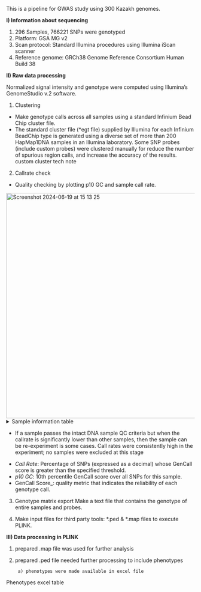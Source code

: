 This is a pipeline for GWAS study using 300 Kazakh genomes.

**I) Information about sequencing**
1) 296 Samples, 766221 SNPs were genotyped 
2) Platform: GSA MG v2
3) Scan protocol: Standard Illumina procedures using Illumina iScan scanner
4) Reference genome: GRCh38 Genome Reference Consortium Human Build 38

**II) Raw data processing**	

Normalized signal intensity and genotype were computed using Illumina’s GenomeStudio v.2 software.
1) Clustering
  - Make genotype calls across all samples using a standard Infinium Bead Chip cluster file.
  - The standard cluster file (*egt file) supplied by Illumina for each Infinium BeadChip type is generated using a diverse set of more than 200 HapMap1DNA samples in an Illumina laboratory. Some SNP probes (include custom probes) were clustered manually for reduce the number of spurious region calls, and increase the accuracy of the results.
custom cluster tech note

2) Callrate check
  - Quality checking by plotting p10 GC and sample call rate.
<img width="600" alt="Screenshot 2024-06-19 at 15 13 25" src="https://github.com/aigerabae/gwas_real_data/assets/155903885/956ffb0b-db4f-4041-94c8-ca7f010bd87e">

<details>
  <summary>Sample information table</summary>
  
 | Index | Sample ID | p10 GC    | p50 GC    | Call Rate | Array Info.Sentrix ID | Array Info.Sentrix Position |
|-------|-----------|-----------|-----------|-----------|-----------------------|-----------------------------|
|     1 |         1 | 0.4015615 | 0.7838235 | 0.9885477 |          203960450010 | R01C01                      |
|     2 |         2 | 0.4015615 | 0.7840906 |  0.989024 |          203960450010 | R02C01                      |
|     3 |         4 | 0.4015615 | 0.7860421 | 0.9825076 |          203960450010 | R03C01                      |
|     4 |         5 | 0.4015615 | 0.7844136 | 0.9897667 |          203960450010 | R04C01                      |
|     5 |         6 | 0.4015615 | 0.7837727 | 0.9890671 |          203960450010 | R05C01                      |
|     6 |         7 | 0.4015615 | 0.7861785 | 0.9830336 |          203960450010 | R06C01                      |
|     7 |         8 | 0.4015615 | 0.7863842 | 0.9830219 |          203960450010 | R07C01                      |
|     8 |         9 | 0.4015615 | 0.7845014 | 0.9896283 |          203960450010 | R08C01                      |
|     9 |        11 | 0.4015615 | 0.7862588 | 0.9825925 |          203960450010 | R09C01                      |
|    10 |        12 | 0.4015615 | 0.7846519 | 0.9893412 |          203960450010 | R10C01                      |
|    11 |        13 | 0.4015615 | 0.7864561 | 0.9823967 |          203960450010 | R11C01                      |
|    12 |        15 | 0.3806032 | 0.6528415 | 0.8781892 |          203960450010 | R12C01                      |
|    13 |        16 | 0.4015615 | 0.7796204 | 0.9833338 |          203960450010 | R01C02                      |
|    14 |        17 | 0.3868383 | 0.7227233 | 0.9100443 |          203960450010 | R02C02                      |
|    15 |        18 | 0.4015615 |  0.783426 |  0.988335 |          203960450010 | R03C02                      |
|    16 |        19 | 0.4015615 | 0.7841783 | 0.9896622 |          203960450010 | R04C02                      |
|    17 |        20 | 0.4015615 | 0.7842814 | 0.9897901 |          203960450010 | R05C02                      |
|    18 |        21 | 0.3507868 | 0.7061418 |  0.879014 |          203960450010 | R06C02                      |
|    19 |        22 | 0.4015615 | 0.7861417 | 0.9823524 |          203960450010 | R07C02                      |
|    20 |        25 | 0.4015615 | 0.7841073 | 0.9889327 |          203960450010 | R08C02                      |
|    21 |        26 | 0.4015615 | 0.7863343 | 0.9826043 |          203960450010 | R09C02                      |
|    22 |        27 | 0.4015615 | 0.7863281 |  0.982847 |          203960450010 | R10C02                      |
|    23 |        28 | 0.4015615 | 0.7840246 | 0.9889693 |          203960450010 | R11C02                      |
|    24 |        29 | 0.4015615 | 0.7834203 | 0.9880896 |          203960450010 | R12C02                      |
|    25 |        30 | 0.4015615 | 0.7844234 | 0.9901739 |          203960450014 | R01C01                      |
|    26 |        31 | 0.3730083 |  0.732868 | 0.9127184 |          203960450014 | R02C01                      |
|    27 |        33 | 0.4015615 | 0.7865507 | 0.9840868 |          203960450014 | R03C01                      |
|    28 |        35 | 0.4015615 | 0.7865237 | 0.9840947 |          203960450014 | R04C01                      |
|    29 |        36 | 0.4015744 | 0.7865143 | 0.9826539 |          203960450014 | R05C01                      |
|    30 |        37 | 0.4015615 | 0.7865905 | 0.9838767 |          203960450014 | R06C01                      |
|    31 |        38 | 0.4015994 | 0.7866695 | 0.9836914 |          203960450014 | R07C01                      |
|    32 |        40 | 0.4016865 | 0.7866837 | 0.9828065 |          203960450014 | R08C01                      |
|    33 |        41 | 0.4016278 | 0.7865402 | 0.9816658 |          203960450014 | R09C01                      |
|    34 |        66 | 0.4015615 | 0.7847432 | 0.9897771 |          203960450014 | R10C01                      |
|    35 |        67 | 0.4015615 |  0.785423 | 0.9793767 |          203960450014 | R11C01                      |
|    36 |        70 | 0.4015615 | 0.7861969 | 0.9815249 |          203960450014 | R12C01                      |
|    37 |        71 | 0.4015615 | 0.7842539 | 0.9901791 |          203960450014 | R01C02                      |
|    38 |        73 | 0.4015615 | 0.7832352 |  0.987056 |          203960450014 | R02C02                      |
|    39 |        74 | 0.4014247 | 0.7809037 | 0.9845671 |          203960450014 | R03C02                      |
|    40 |        75 | 0.4015615 | 0.7860324 | 0.9817572 |          203960450014 | R04C02                      |
|    41 |        76 | 0.4015615 | 0.7843634 | 0.9902065 |          203960450014 | R05C02                      |
|    42 |        77 | 0.4015835 | 0.7865891 |  0.983125 |          203960450014 | R06C02                      |
|    43 |        78 | 0.4016218 | 0.7868326 | 0.9837605 |          203960450014 | R07C02                      |
|    44 |        79 | 0.4015615 | 0.7847291 | 0.9898789 |          203960450014 | R08C02                      |
|    45 |        80 | 0.4015615 | 0.7848403 | 0.9893607 |          203960450014 | R09C02                      |
|    46 |        81 | 0.4015615 | 0.7846171 | 0.9903096 |          203960450014 | R10C02                      |
|    47 |        82 | 0.4015615 |   0.78645 | 0.9833729 |          203960450014 | R11C02                      |
|    48 |        83 | 0.4015615 | 0.7860094 | 0.9825298 |          203960450014 | R12C02                      |
|    49 |        84 | 0.4015615 | 0.7831995 | 0.9885268 |          203960450023 | R01C01                      |
|    50 |        85 | 0.4015615 | 0.7844526 | 0.9903448 |          203960450023 | R02C01                      |
|    51 |        86 | 0.4015615 | 0.7863662 | 0.9831889 |          203960450023 | R03C01                      |
|    52 |        87 | 0.4015615 |   0.78645 | 0.9833664 |          203960450023 | R04C01                      |
|    53 |        88 | 0.4015615 | 0.7865289 | 0.9835348 |          203960450023 | R05C01                      |
|    54 |        89 | 0.4015615 | 0.7846915 | 0.9909282 |          203960450023 | R06C01                      |
|    55 |        90 | 0.4015617 | 0.7864842 |   0.98431 |          203960450023 | R07C01                      |
|    56 |        91 | 0.4015615 |  0.784073 | 0.9894156 |          203960450023 | R08C01                      |
|    57 |        93 | 0.4017083 | 0.7866282 | 0.9825521 |          203960450023 | R09C01                      |
|    58 |        94 | 0.4015615 |   0.78645 | 0.9840268 |          203960450023 | R10C01                      |
|    59 |        96 | 0.4015615 | 0.7860436 | 0.9826486 |          203960450023 | R11C01                      |
|    60 |        97 | 0.4015615 |  0.783426 | 0.9892133 |          203960450023 | R12C01                      |
|    61 |        99 | 0.4015615 | 0.7846055 | 0.9909204 |          203960450023 | R01C02                      |
|    62 |       100 | 0.4015615 | 0.7863072 | 0.9839002 |          203960450023 | R02C02                      |
|    63 |       101 | 0.4015615 | 0.7844232 | 0.9909595 |          203960450023 | R03C02                      |
|    64 |       102 | 0.4015615 | 0.7865026 | 0.9836118 |          203960450023 | R04C02                      |
|    65 |       103 | 0.4015615 | 0.7844789 | 0.9901465 |          203960450023 | R05C02                      |
|    66 |       104 | 0.4015615 | 0.7842689 | 0.9899194 |          203960450023 | R06C02                      |
|    67 |       105 | 0.4015616 | 0.7865066 | 0.9833129 |          203960450023 | R07C02                      |
|    68 |       106 | 0.4015636 |   0.78645 | 0.9834539 |          203960450023 | R08C02                      |
|    69 |       107 | 0.4015615 | 0.7840436 |  0.989982 |          203960450023 | R09C02                      |
|    70 |       108 | 0.4015615 | 0.7837792 | 0.9904923 |          203960450023 | R10C02                      |
|    71 |       110 | 0.4015615 | 0.7833998 | 0.9895043 |          203960450023 | R11C02                      |
|    72 |       112 | 0.4015615 | 0.7856891 | 0.9826512 |          203960450023 | R12C02                      |
|    73 |       113 | 0.4015615 | 0.7857959 | 0.9830402 |          203960450024 | R01C01                      |
|    74 |       114 | 0.4015615 | 0.7862507 | 0.9837397 |          203960450024 | R02C01                      |
|    75 |       115 | 0.4015615 | 0.7864269 | 0.9838101 |          203960450024 | R03C01                      |
|    76 |       116 | 0.4015615 | 0.7853096 | 0.9805461 |          203960450024 | R04C01                      |
|    77 |       117 | 0.4015615 | 0.7863389 |  0.983694 |          203960450024 | R05C01                      |
|    78 |       118 | 0.4015615 |  0.784592 | 0.9912271 |          203960450024 | R06C01                      |
|    79 |       119 | 0.4015615 | 0.7846706 |  0.990829 |          203960450024 | R07C01                      |
|    80 |       120 |  0.401562 |   0.78645 | 0.9832333 |          203960450024 | R08C01                      |
|    81 |       121 | 0.4015615 | 0.7845372 | 0.9907298 |          203960450024 | R09C01                      |
|    82 |       122 | 0.4015615 | 0.7844689 | 0.9903291 |          203960450024 | R10C01                      |
|    83 |       123 | 0.4015615 | 0.7860094 | 0.9826734 |          203960450024 | R11C01                      |
|    84 |       124 | 0.4015615 | 0.7857074 | 0.9825873 |          203960450024 | R12C01                      |
|    85 |       125 | 0.4015615 | 0.7855307 | 0.9820652 |          203960450024 | R01C02                      |
|    86 |       126 | 0.4015615 | 0.7863389 | 0.9842226 |          203960450024 | R02C02                      |
|    87 |       127 | 0.4015615 | 0.7862476 | 0.9837841 |          203960450024 | R03C02                      |
|    88 |       128 | 0.4015615 | 0.7864223 | 0.9837932 |          203960450024 | R04C02                      |
|    89 |       129 | 0.4015615 | 0.7863545 | 0.9844379 |          203960450024 | R05C02                      |
|    90 |       130 | 0.4015615 |   0.78645 | 0.9840359 |          203960450024 | R06C02                      |
|    91 |       131 | 0.4015615 | 0.7839757 | 0.9907494 |          203960450024 | R07C02                      |
|    92 |       132 | 0.4015615 | 0.7861015 | 0.9835831 |          203960450024 | R08C02                      |
|    93 |       133 | 0.4015615 |  0.784511 | 0.9908342 |          203960450024 | R09C02                      |
|    94 |       134 | 0.4015615 | 0.7864139 | 0.9837044 |          203960450024 | R10C02                      |
|    95 |       135 | 0.4015615 | 0.7831084 | 0.9889327 |          203960450024 | R11C02                      |
|    96 |       136 | 0.4015615 | 0.7859344 | 0.9825259 |          203960450024 | R12C02                      |
|    97 |       137 | 0.4015615 | 0.7856891 | 0.9820548 |          203960450037 | R01C01                      |
|    98 |       138 | 0.4015615 | 0.7861257 |  0.983463 |          203960450037 | R02C01                      |
|    99 |       139 | 0.4015615 | 0.7864331 | 0.9838441 |          203960450037 | R03C01                      |
|   100 |       140 | 0.4015615 | 0.7863113 | 0.9841155 |          203960450037 | R04C01                      |
|   101 |       141 | 0.4015615 | 0.7840469 | 0.9888361 |          203960450037 | R05C01                      |
|   102 |       142 | 0.4015615 | 0.7862874 | 0.9836522 |          203960450037 | R06C01                      |
|   103 |       143 | 0.4015768 | 0.7863722 | 0.9832894 |          203960450037 | R07C01                      |
|   104 |       144 | 0.4015861 | 0.7863656 | 0.9826773 |          203960450037 | R08C01                      |
|   105 |       145 | 0.4016242 |   0.78645 | 0.9823223 |          203960450037 | R09C01                      |
|   106 |       146 | 0.4015647 | 0.7863391 |  0.982753 |          203960450037 | R10C01                      |
|   107 |       147 | 0.4015615 | 0.7860324 | 0.9820457 |          203960450037 | R11C01                      |
|   108 |       148 | 0.4015615 |  0.785769 | 0.9809115 |          203960450037 | R12C01                      |
|   109 |       149 | 0.4015615 |  0.786116 |  0.983125 |          203960450037 | R01C02                      |
|   110 |       150 | 0.4015615 | 0.7862473 | 0.9832999 |          203960450037 | R02C02                      |
|   111 |       151 | 0.4015615 |  0.786585 | 0.9835883 |          203960450037 | R03C02                      |
|   112 |       152 | 0.4015615 | 0.7865762 | 0.9831237 |          203960450037 | R04C02                      |
|   113 |   1311810 | 0.2869189 | 0.5901128 | 0.7575856 |          203960450037 | R05C02                      |
|   114 |   1100910 | 0.4015615 |  0.786163 | 0.9835961 |          203960450037 | R06C02                      |
|   115 |   1407010 | 0.4015615 | 0.7862875 |  0.983339 |          203960450037 | R07C02                      |
|   116 |   1301910 | 0.4015615 | 0.7843834 | 0.9898254 |          203960450037 | R08C02                      |
|   117 |   1302210 | 0.4015615 | 0.7845619 | 0.9904101 |          203960450037 | R09C02                      |
|   118 |   1204610 | 0.4015615 | 0.7836417 | 0.9887787 |          203960450037 | R10C02                      |
|   119 |   1311510 | 0.4015615 | 0.7833016 | 0.9886182 |          203960450037 | R11C02                      |
|   120 |   1301610 | 0.4015615 | 0.7832352 | 0.9886442 |          203960450037 | R12C02                      |
|   121 |   1402610 | 0.4015615 | 0.7835959 |  0.989165 |          203960450038 | R01C01                      |
|   122 |   1408910 | 0.4015615 | 0.7836417 | 0.9900851 |          203960450038 | R02C01                      |
|   123 |   1406810 | 0.4015615 | 0.7841203 | 0.9900498 |          203960450038 | R03C01                      |
|   124 |   1409310 | 0.4015615 | 0.7844887 | 0.9904754 |          203960450038 | R04C01                      |
|   125 |   1400610 | 0.4015615 | 0.7843516 | 0.9907337 |          203960450038 | R05C01                      |
|   126 |   1405310 | 0.3020031 |  0.632046 | 0.7726778 |          203960450038 | R06C01                      |
|   127 |   1407610 | 0.4015615 | 0.7864341 | 0.9840829 |          203960450038 | R07C01                      |
|   128 |   1400110 | 0.4015615 | 0.7849389 | 0.9902078 |          203960450038 | R08C01                      |
|   129 |   1409810 | 0.4015615 | 0.7846715 | 0.9903017 |          203960450038 | R09C01                      |
|   130 |   1101010 | 0.4015615 | 0.7840344 | 0.9905145 |          203960450038 | R10C01                      |
|   131 |   1408510 | 0.4015615 | 0.7829831 | 0.9895617 |          203960450038 | R11C01                      |
|   132 |   1402210 | 0.4015615 | 0.7853399 | 0.9823184 |          203960450038 | R12C01                      |
|   133 |   1314010 | 0.4015615 | 0.7834779 | 0.9901334 |          203960450038 | R01C02                      |
|   134 |   1404310 | 0.4015615 | 0.7841482 | 0.9893712 |          203960450038 | R02C02                      |
|   135 |   1203210 | 0.4015615 |   0.78645 | 0.9837058 |          203960450038 | R03C02                      |
|   136 |   1204910 | 0.4015615 | 0.7846661 | 0.9905341 |          203960450038 | R04C02                      |
|   137 |   1203410 | 0.4015615 | 0.7864246 | 0.9841208 |          203960450038 | R05C02                      |
|   138 |   1204810 | 0.4015615 |   0.78645 | 0.9841182 |          203960450038 | R06C02                      |
|   139 |   1209310 | 0.4015615 | 0.7847354 | 0.9907768 |          203960450038 | R07C02                      |
|   140 |   1206110 | 0.4015615 |   0.78645 | 0.9840633 |          203960450038 | R08C02                      |
|   141 |   1401710 | 0.4015615 |  0.784499 | 0.9909047 |          203960450038 | R09C02                      |
|   142 |   1301310 | 0.4015615 | 0.7834251 | 0.9899611 |          203960450038 | R10C02                      |
|   143 |   1311910 | 0.4015615 | 0.7826886 | 0.9892316 |          203960450038 | R11C02                      |
|   144 |   1301510 | 0.4015615 |  0.782234 | 0.9890345 |          203960450038 | R12C02                      |
|   145 |   1303310 | 0.4015615 | 0.7861994 | 0.9836301 |          203960450039 | R01C01                      |
|   146 |   1407510 | 0.4015615 | 0.7845418 | 0.9901047 |          203960450039 | R02C01                      |
|   147 |   1208110 | 0.4015615 | 0.7843292 | 0.9906815 |          203960450039 | R03C01                      |
|   148 |   1203610 | 0.4015615 |   0.78645 | 0.9841364 |          203960450039 | R04C01                      |
|   149 | WE001     | 0.4015615 | 0.7864454 | 0.9840281 |          203960450039 | R05C01                      |
|   150 | WE002     | 0.4015615 |   0.78645 | 0.9841116 |          203960450039 | R06C01                      |
|   151 | WE005     | 0.4015615 | 0.7864395 | 0.9841129 |          203960450039 | R07C01                      |
|   152 | WE006     | 0.4015615 | 0.7844374 | 0.9905745 |          203960450039 | R08C01                      |
|   153 | WE009     | 0.4015615 |   0.78645 |  0.983818 |          203960450039 | R09C01                      |
|   154 | WE010     | 0.4015615 | 0.7843497 | 0.9906176 |          203960450039 | R10C01                      |
|   155 | WE012     | 0.4015615 | 0.7841159 | 0.9902091 |          203960450039 | R11C01                      |
|   156 | WE013     | 0.4015615 |  0.783426 | 0.9890606 |          203960450039 | R12C01                      |
|   157 | WE015     | 0.4015615 |  0.786182 | 0.9838976 |          203960450039 | R01C02                      |
|   158 | WE016     | 0.4015615 | 0.7844216 | 0.9909635 |          203960450039 | R02C02                      |
|   159 | WE017     | 0.4015615 | 0.7843934 | 0.9914033 |          203960450039 | R03C02                      |
|   160 | WE018     | 0.4015615 | 0.7844526 | 0.9914463 |          203960450039 | R04C02                      |
|   161 | WE019     | 0.4015615 | 0.7845832 | 0.9912649 |          203960450039 | R05C02                      |
|   162 | WE020     | 0.4015615 | 0.7840416 | 0.9896309 |          203960450039 | R06C02                      |
|   163 | WE022     | 0.4015617 |   0.78645 | 0.9840777 |          203960450039 | R07C02                      |
|   164 | WE023     | 0.4015615 | 0.7845421 | 0.9903396 |          203960450039 | R08C02                      |
|   165 | WE028     | 0.4015615 | 0.7844054 | 0.9904571 |          203960450039 | R09C02                      |
|   166 | WE032     | 0.4015615 | 0.7864231 | 0.9839876 |          203960450039 | R10C02                      |
|   167 | WE034     | 0.4015615 |  0.786176 | 0.9836144 |          203960450039 | R11C02                      |
|   168 | WE040     | 0.4015615 | 0.7860094 | 0.9831119 |          203960450039 | R12C02                      |
|   169 | WE043     | 0.4015615 | 0.7861258 | 0.9828405 |          203960450052 | R01C01                      |
|   170 | WE044     | 0.4015615 | 0.7843161 | 0.9905511 |          203960450052 | R02C01                      |
|   171 | WE048     | 0.4015615 | 0.7861316 | 0.9835152 |          203960450052 | R03C01                      |
|   172 | WE051     | 0.4015615 | 0.7863992 | 0.9836457 |          203960450052 | R04C01                      |
|   173 | WE052     | 0.4015615 | 0.7845032 | 0.9903409 |          203960450052 | R05C01                      |
|   174 | WE054     | 0.4015615 | 0.7845227 | 0.9907938 |          203960450052 | R06C01                      |
|   175 | WE056     | 0.4015615 | 0.7861969 | 0.9835035 |          203960450052 | R07C01                      |
|   176 | WE058     | 0.4015615 | 0.7843509 | 0.9896635 |          203960450052 | R08C01                      |
|   177 | WE060     | 0.4015615 | 0.7864211 | 0.9831837 |          203960450052 | R09C01                      |
|   178 | WE063     | 0.4015615 | 0.7861813 | 0.9828352 |          203960450052 | R10C01                      |
|   179 | WE064     | 0.4015615 | 0.7834116 | 0.9888531 |          203960450052 | R11C01                      |
|   180 | WE070     | 0.4015615 | 0.7850092 | 0.9810002 |          203960450052 | R12C01                      |
|   181 | WE074     | 0.4015615 | 0.7840387 | 0.9874775 |          203960450052 | R01C02                      |
|   182 | WE078     | 0.4015615 | 0.7843017 | 0.9896766 |          203960450052 | R02C02                      |
|   183 | WE082     | 0.4015615 | 0.7846712 | 0.9908382 |          203960450052 | R03C02                      |
|   184 | WE085     | 0.4015615 | 0.7841747 | 0.9904571 |          203960450052 | R04C02                      |
|   185 | WE090     | 0.4015615 | 0.7845119 | 0.9900851 |          203960450052 | R05C02                      |
|   186 | WE091     | 0.4015615 | 0.7839887 |  0.989242 |          203960450052 | R06C02                      |
|   187 | WE092     | 0.4015615 | 0.7834845 | 0.9878064 |          203960450052 | R07C02                      |
|   188 | WE093     | 0.4015615 | 0.7844937 |  0.990431 |          203960450052 | R08C02                      |
|   189 | WE094     | 0.4015615 | 0.7843511 | 0.9901399 |          203960450052 | R09C02                      |
|   190 | WE095     | 0.4015615 | 0.7842141 |  0.989721 |          203960450052 | R10C02                      |
|   191 | WE096     | 0.4015615 | 0.7858188 | 0.9829136 |          203960450052 | R11C02                      |
|   192 | WE097     | 0.4015615 | 0.7828169 | 0.9873601 |          203960450052 | R12C02                      |
|   193 | WE100     | 0.4015615 | 0.7845008 | 0.9919214 |          203966730116 | R01C01                      |
|   194 | WE103     | 0.4015615 | 0.7843674 | 0.9915742 |          203966730116 | R02C01                      |
|   195 | WE106     | 0.4015615 | 0.7836487 | 0.9898149 |          203966730116 | R03C01                      |
|   196 | WE107     | 0.4015615 | 0.7845041 | 0.9914189 |          203966730116 | R04C01                      |
|   197 | WE108     | 0.4015615 | 0.7844216 | 0.9914907 |          203966730116 | R05C01                      |
|   198 | WE110     | 0.4015615 |  0.784386 | 0.9909034 |          203966730116 | R06C01                      |
|   199 | WE116     | 0.4015615 | 0.7845411 | 0.9913681 |          203966730116 | R07C01                      |
|   200 | WE120     | 0.4015615 | 0.7863473 | 0.9846833 |          203966730116 | R08C01                      |
|   201 | WE123     | 0.4015615 |   0.78645 | 0.9838076 |          203966730116 | R09C01                      |
|   202 | WE128     | 0.4015615 | 0.7861103 | 0.9832137 |          203966730116 | R10C01                      |
|   203 | WE132     | 0.4015615 | 0.7833334 | 0.9898645 |          203966730116 | R11C01                      |
|   204 | WE135     | 0.4015615 | 0.7823154 | 0.9888609 |          203966730116 | R12C01                      |
|   205 | WE136     | 0.4015615 | 0.7840549 | 0.9910248 |          203966730116 | R01C02                      |
|   206 | WE137     | 0.4015615 |  0.784284 | 0.9913954 |          203966730116 | R02C02                      |
|   207 | WE138     | 0.4015615 | 0.7842381 |  0.991278 |          203966730116 | R03C02                      |
|   208 | WE144     | 0.4015615 | 0.7844425 | 0.9914228 |          203966730116 | R04C02                      |
|   209 | WE147     | 0.4015615 | 0.7861257 | 0.9844131 |          203966730116 | R05C02                      |
|   210 | WE148     | 0.4015615 | 0.7842795 | 0.9912884 |          203966730116 | R06C02                      |
|   211 |   1317121 | 0.4015615 | 0.7844527 | 0.9911997 |          203966730116 | R07C02                      |
|   212 |   1413921 | 0.4015615 |   0.78645 | 0.9843126 |          203966730116 | R08C02                      |
|   213 |   1405021 | 0.4015615 | 0.7863401 | 0.9841638 |          203966730116 | R09C02                      |
|   214 |   1303621 | 0.4015615 | 0.7860409 | 0.9835661 |          203966730116 | R10C02                      |
|   215 |   1214021 | 0.4015615 |  0.785475 | 0.9833312 |          203966730116 | R11C02                      |
|   216 |   1212531 | 0.4015615 |  0.785018 | 0.9829462 |          203966730116 | R12C02                      |
|   217 |   1209931 | 0.4015615 | 0.7859264 | 0.9837044 |          203967400070 | R01C01                      |
|   218 |   1315710 | 0.4015615 | 0.7836417 | 0.9900407 |          203967400070 | R02C01                      |
|   219 |   1215810 | 0.4015615 | 0.7845322 | 0.9910574 |          203967400070 | R03C01                      |
|   220 |   1211310 | 0.4015615 |  0.784486 | 0.9909661 |          203967400070 | R04C01                      |
|   221 |   1412310 | 0.4015615 | 0.7864982 | 0.9842852 |          203967400070 | R05C01                      |
|   222 |   1408910 | 0.4015615 | 0.7844738 | 0.9913458 |          203967400070 | R06C01                      |
|   223 |   1312710 | 0.4015615 |  0.786552 | 0.9837645 |          203967400070 | R07C01                      |
|   224 |   1104010 | 0.4015615 | 0.7845041 | 0.9911579 |          203967400070 | R08C01                      |
|   225 |   1210510 | 0.4015615 | 0.7834648 |   0.97833 |          203967400070 | R09C01                      |
|   226 |   1414410 | 0.4015615 | 0.7864073 | 0.9841612 |          203967400070 | R10C01                      |
|   227 |   1411710 | 0.4015615 | 0.7833502 | 0.9900199 |          203967400070 | R11C01                      |
|   228 |   1409610 | 0.4015615 | 0.7857933 | 0.9834473 |          203967400070 | R12C01                      |
|   229 |   1302610 | 0.4015615 | 0.7821468 | 0.9867715 |          203967400070 | R01C02                      |
|   230 |   1103910 | 0.4015615 | 0.7864257 | 0.9846572 |          203967400070 | R02C02                      |
|   231 |   1101810 | 0.4015615 |  0.784353 | 0.9912427 |          203967400070 | R03C02                      |
|   232 |   1212010 | 0.4015615 | 0.7842195 | 0.9906659 |          203967400070 | R04C02                      |
|   233 |   1402510 | 0.4015615 | 0.7865021 | 0.9838493 |          203967400070 | R05C02                      |
|   234 |   1401610 |  0.398554 | 0.7723951 | 0.9650636 |          203967400070 | R06C02                      |
|   235 |   1413510 | 0.4015615 | 0.7865896 |   0.98428 |          203967400070 | R07C02                      |
|   236 |   1302810 | 0.4015637 | 0.7866756 | 0.9842304 |          203967400070 | R08C02                      |
|   237 |   1301710 | 0.3993168 | 0.7775598 | 0.9799262 |          203967400070 | R09C02                      |
|   238 |   1311710 | 0.2489906 | 0.5161142 | 0.6424922 |          203967400070 | R10C02                      |
|   239 |   1313410 | 0.4015615 | 0.7861645 | 0.9835948 |          203967400070 | R11C02                      |
|   240 |   1302710 | 0.4015615 |  0.783426 | 0.9895239 |          203967400070 | R12C02                      |
|   241 |   1309410 | 0.4015615 |   0.78645 | 0.9838219 |          203967400093 | R01C01                      |
|   242 |   1306110 | 0.4015615 | 0.7824068 | 0.9874918 |          203967400093 | R02C01                      |
|   243 |   1315110 | 0.4015615 | 0.7845544 | 0.9911906 |          203967400093 | R03C01                      |
|   244 |   1314810 | 0.4015615 | 0.7867022 | 0.9839889 |          203967400093 | R04C01                      |
|   245 |   1204510 | 0.4015615 | 0.7849346 | 0.9911709 |          203967400093 | R05C01                      |
|   246 |   1217910 | 0.4016689 |  0.786638 | 0.9824045 |          203967400093 | R06C01                      |
|   247 |   1215210 | 0.4015615 | 0.7847958 | 0.9910065 |          203967400093 | R07C01                      |
|   248 |   1103110 | 0.4015615 | 0.7843474 | 0.9900029 |          203967400093 | R08C01                      |
|   249 |   1104310 | 0.4015615 |   0.78645 | 0.9839811 |          203967400093 | R09C01                      |
|   250 |   1216210 | 0.4015615 |   0.78645 | 0.9837893 |          203967400093 | R10C01                      |
|   251 |   1300510 | 0.4015615 | 0.7854034 | 0.9822297 |          203967400093 | R11C01                      |
|   252 |   1307310 | 0.4015615 | 0.7851323 |  0.981863 |          203967400093 | R12C01                      |
|   253 |   1307010 | 0.4015615 | 0.7813238 | 0.9892838 |          203967400093 | R01C02                      |
|   254 |   1302410 | 0.4015615 | 0.7861258 | 0.9838846 |          203967400093 | R02C02                      |
|   255 |   1309310 | 0.4015615 | 0.7848347 | 0.9916617 |          203967400093 | R03C02                      |
|   256 |   1215510 | 0.4015615 |   0.78645 | 0.9841025 |          203967400093 | R04C02                      |
|   257 |   1308410 | 0.4015615 | 0.7841204 | 0.9904727 |          203967400093 | R05C02                      |
|   258 |   1408710 | 0.4015615 | 0.7834842 | 0.9892068 |          203967400093 | R06C02                      |
|   259 |   1408810 | 0.3855187 | 0.6847618 | 0.8808138 |          203967400093 | R07C02                      |
|   260 |   1412810 | 0.4016477 | 0.7866392 | 0.9833769 |          203967400093 | R08C02                      |
|   261 |   1412210 | 0.4015676 | 0.7865518 | 0.9840307 |          203967400093 | R09C02                      |
|   262 |   1412710 | 0.4015615 |  0.783426 | 0.9894612 |          203967400093 | R10C02                      |
|   263 |   1411310 | 0.4015615 | 0.7856891 | 0.9828365 |          203967400093 | R11C02                      |
|   264 |   1413810 | 0.4015615 | 0.7833879 |  0.989182 |          203967400093 | R12C02                      |
|   265 |   1310210 | 0.4015615 | 0.7827657 | 0.9890958 |          203967400108 | R01C01                      |
|   266 |   1314110 | 0.4015615 | 0.7851323 | 0.9810485 |          203967400108 | R02C01                      |
|   267 |   1313610 | 0.4016144 | 0.7864324 | 0.9827687 |          203967400108 | R03C01                      |
|   268 |   1314010 | 0.4015615 | 0.7837287 | 0.9898711 |          203967400108 | R04C01                      |
|   269 |   1315810 | 0.4015615 | 0.7843271 | 0.9900329 |          203967400108 | R05C01                      |
|   270 |   1301110 | 0.4015615 |  0.786638 | 0.9841769 |          203967400108 | R06C01                      |
|   271 |   1405710 | 0.4015646 | 0.7862255 | 0.9826564 |          203967400108 | R07C01                      |
|   272 |   1217010 | 0.4015615 |   0.78645 | 0.9842761 |          203967400108 | R08C01                      |
|   273 |   1300310 | 0.3868383 | 0.7494007 | 0.9469931 |          203967400108 | R09C01                      |
|   274 |       201 | 0.4015615 | 0.7863066 | 0.9840438 |          203967400108 | R10C01                      |
|   275 |       202 | 0.4015615 | 0.7860051 |  0.983972 |          203967400108 | R11C01                      |
|   276 |       203 | 0.4015615 |  0.783426 | 0.9896805 |          203967400108 | R12C01                      |
|   277 |       204 | 0.3906679 | 0.7476941 | 0.9441676 |          203967400108 | R01C02                      |
|   278 |       205 | 0.3958739 | 0.7573432 |  0.960852 |          203967400108 | R02C02                      |
|   279 |       206 | 0.4015615 | 0.7846313 | 0.9913759 |          203967400108 | R03C02                      |
|   280 |       207 | 0.4015615 | 0.7863722 | 0.9844692 |          203967400108 | R04C02                      |
|   281 |       211 | 0.4015615 | 0.7864588 |   0.98428 |          203967400108 | R05C02                      |
|   282 |       212 | 0.4015615 | 0.7865518 | 0.9838754 |          203967400108 | R06C02                      |
|   283 |       217 | 0.4015615 | 0.7841204 | 0.9909948 |          203967400108 | R07C02                      |
|   284 |       219 | 0.4015615 | 0.7861999 | 0.9842317 |          203967400108 | R08C02                      |
|   285 |       221 | 0.4015615 | 0.7842155 | 0.9910313 |          203967400108 | R09C02                      |
|   286 |       222 | 0.4015615 | 0.7860841 | 0.9841247 |          203967400108 | R10C02                      |
|   287 |       223 | 0.4015615 | 0.7840112 | 0.9906828 |          203967400108 | R11C02                      |
|   288 |       224 | 0.4015615 | 0.7860094 | 0.9833899 |          203967400108 | R12C02                      |
|   289 |       226 | 0.4015615 | 0.7850211 | 0.9911448 |          203967400096 | R05C02                      |
|   290 |       227 | 0.4015615 | 0.7869654 | 0.9847485 |          203967400096 | R06C02                      |
|   291 |       229 | 0.4015615 | 0.7869025 | 0.9843022 |          203967400096 | R07C02                      |
|   292 |       230 | 0.4015615 | 0.7850016 | 0.9910796 |          203967400096 | R08C02                      |
|   293 |       238 | 0.4015615 | 0.7850161 | 0.9913654 |          203967400096 | R09C02                      |
|   294 |       240 | 0.4015615 | 0.7848271 | 0.9910313 |          203967400096 | R10C02                      |
|   295 |       242 | 0.4015615 | 0.7847273 | 0.9908864 |          203967400096 | R11C02                      |
|   296 |       251 | 0.4015615 | 0.7783464 | 0.9791809 |          203967400096 | R12C02                      |
</details>

 
  - If a sample passes the intact DNA sample QC criteria but when the callrate is significantly lower than other samples, then the sample can be re-experiment is some cases. Call rates were consistently high in the experiment; no samples were excluded at this stage

* _Call Rate_: Percentage of SNPs (expressed as a decimal) whose GenCall score is greater than the specified threshold.
* 	_p10 GC_: 10th percentile GenCall score over all SNPs for this sample.
* 	 GenCall Score_: quality metric that indicates the reliability of each genotype call.

3) Genotype matrix export
Make a text file that contains the genotype of entire samples and probes.

4) Make input files for third party tools: *.ped & *.map files to execute PLINK.


**III) Data processing in PLINK**
1) prepared .map file was used for further analysis
2) prepared .ped file needed further processing to include phenotypes

        a) phenotypes were made available in excel file
Phenotypes excel table



   
